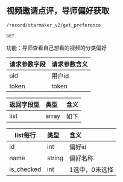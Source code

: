 
## 视频邀请点评，导师偏好获取

~~~
/record/starmaker_v2/get_preference
~~~
~~~
GET
~~~


功能：导师查看自己想看的视频的分类偏好
  

| 请求参数字段        | 请求参数含义  |
| -------- |:------|
|uid  |  用户id|
|token  |  token|



|返回字段型 |类型 | 含义 |
| -------- |:------|:------|
|   list   | array | 如下 |


|list每行 |类型 | 含义 |
| -------- |:------|:------|
|   id   | int | 偏好id |
|  name   | string | 偏好名称 |
|   is_checked   | int | 1选中，0未选择 |



